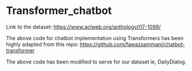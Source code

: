# Transformer_chatbot

Link to the dataset: https://www.aclweb.org/anthology/I17-1099/

The above code for chatbot implementation using Transformers has been highly adapted from this repo: https://github.com/fawazsammani/chatbot-transformer

The above code has been modified to serve for our dataset ie, DailyDialog.
